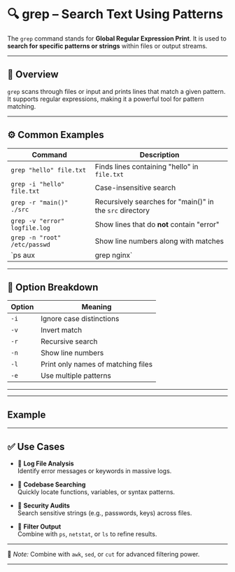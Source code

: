 # 🔍 grep – Search Text Using Patterns

The `grep` command stands for **Global Regular Expression Print**. It is used to **search for specific patterns or strings** within files or output streams.

---

## 📌 Overview

`grep` scans through files or input and prints lines that match a given pattern. It supports regular expressions, making it a powerful tool for pattern matching.

---

## ⚙️ Common Examples

| Command                                  | Description                                              |
|------------------------------------------|----------------------------------------------------------|
| `grep "hello" file.txt`                 | Finds lines containing "hello" in `file.txt`             |
| `grep -i "hello" file.txt`              | Case-insensitive search                                  |
| `grep -r "main()" ./src`                | Recursively searches for "main()" in the `src` directory |
| `grep -v "error" logfile.log`           | Show lines that do **not** contain "error"               |
| `grep -n "root" /etc/passwd`            | Show line numbers along with matches                     |
| `ps aux | grep nginx`                   | Find `nginx` process using pipeline                      |

---

## 🧠 Option Breakdown

| Option | Meaning                        |
|--------|--------------------------------|
| `-i`   | Ignore case distinctions       |
| `-v`   | Invert match                   |
| `-r`   | Recursive search               |
| `-n`   | Show line numbers              |
| `-l`   | Print only names of matching files |
| `-e`   | Use multiple patterns          |

---

---
## Example

---

## ✅ Use Cases

- 🧪 **Log File Analysis**  
  Identify error messages or keywords in massive logs.

- 📂 **Codebase Searching**  
  Quickly locate functions, variables, or syntax patterns.

- 🔐 **Security Audits**  
  Search sensitive strings (e.g., passwords, keys) across files.

- 🧼 **Filter Output**  
  Combine with `ps`, `netstat`, or `ls` to refine results.

---

📎 *Note:* Combine with `awk`, `sed`, or `cut` for advanced filtering power.

---



